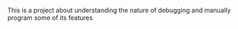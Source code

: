 This is a project about understanding the nature of debugging and manually program some of its features
